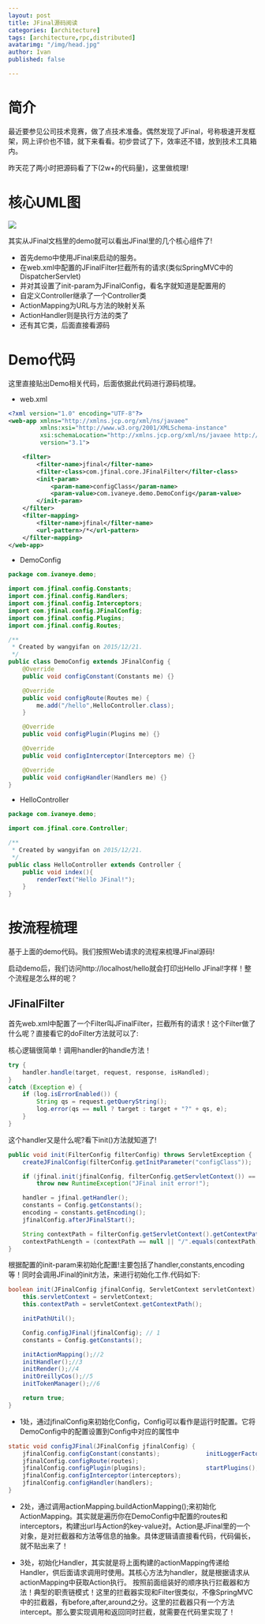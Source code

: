 ```yaml
---
layout: post
title: JFinal源码阅读
categories: [architecture]
tags: [architecture,rpc,distributed]
avatarimg: "/img/head.jpg"
author: Ivan
published: false

---
```


# 简介
最近要参见公司技术竞赛，做了点技术准备。偶然发现了JFinal，号称极速开发框架，网上评价也不错，就下来看看。初步尝试了下，效率还不错，放到技术工具箱内。

昨天花了两小时把源码看了下(2w+的代码量)，这里做梳理!

# 核心UML图

![](/assets/opensource/jfinal/01.png)

其实从JFinal文档里的demo就可以看出JFinal里的几个核心组件了!

- 首先demo中使用JFinal来启动的服务。
- 在web.xml中配置的JFinalFilter拦截所有的请求(类似SpringMVC中的DispatcherServlet)
- 并对其设置了init-param为JFinalConfig，看名字就知道是配置用的
- 自定义Controller继承了一个Controller类
- ActionMapping为URL与方法的映射关系
- ActionHandler则是执行方法的类了
- 还有其它类，后面直接看源码

<!-- more -->

# Demo代码

这里直接贴出Demo相关代码，后面依据此代码进行源码梳理。

- web.xml

```xml
<?xml version="1.0" encoding="UTF-8"?>
<web-app xmlns="http://xmlns.jcp.org/xml/ns/javaee"
         xmlns:xsi="http://www.w3.org/2001/XMLSchema-instance"
         xsi:schemaLocation="http://xmlns.jcp.org/xml/ns/javaee http://xmlns.jcp.org/xml/ns/javaee/web-app_3_1.xsd"
         version="3.1">

    <filter>
        <filter-name>jfinal</filter-name>
        <filter-class>com.jfinal.core.JFinalFilter</filter-class>
        <init-param>
            <param-name>configClass</param-name>
            <param-value>com.ivaneye.demo.DemoConfig</param-value>
        </init-param>
    </filter>
    <filter-mapping>
        <filter-name>jfinal</filter-name>
        <url-pattern>/*</url-pattern>
    </filter-mapping>
</web-app>
```

- DemoConfig

```java
package com.ivaneye.demo;

import com.jfinal.config.Constants;
import com.jfinal.config.Handlers;
import com.jfinal.config.Interceptors;
import com.jfinal.config.JFinalConfig;
import com.jfinal.config.Plugins;
import com.jfinal.config.Routes;

/**
 * Created by wangyifan on 2015/12/21.
 */
public class DemoConfig extends JFinalConfig {
    @Override
    public void configConstant(Constants me) {}

    @Override
    public void configRoute(Routes me) {
        me.add("/hello",HelloController.class);
    }

    @Override
    public void configPlugin(Plugins me) {}

    @Override
    public void configInterceptor(Interceptors me) {}

    @Override
    public void configHandler(Handlers me) {}
}
```

- HelloController

```java
package com.ivaneye.demo;

import com.jfinal.core.Controller;

/**
 * Created by wangyifan on 2015/12/21.
 */
public class HelloController extends Controller {
    public void index(){
        renderText("Hello JFinal!");
    }
}
```

# 按流程梳理

基于上面的demo代码。我们按照Web请求的流程来梳理JFinal源码!

启动demo后，我们访问http://localhost/hello就会打印出Hello JFinal!字样！整个流程是怎么样的呢？

## JFinalFilter

 首先web.xml中配置了一个Filter叫JFinalFilter，拦截所有的请求！这个Filter做了什么呢？直接看它的doFilter方法就可以了:

核心逻辑很简单！调用handler的handle方法！

 ```java
 try {
     handler.handle(target, request, response, isHandled);
 }
 catch (Exception e) {
     if (log.isErrorEnabled()) {
         String qs = request.getQueryString();
         log.error(qs == null ? target : target + "?" + qs, e);
     }
 }
 ```

 这个handler又是什么呢?看下init()方法就知道了!

 ```java
 public void init(FilterConfig filterConfig) throws ServletException {
     createJFinalConfig(filterConfig.getInitParameter("configClass"));

     if (jfinal.init(jfinalConfig, filterConfig.getServletContext()) == false)
         throw new RuntimeException("JFinal init error!");

     handler = jfinal.getHandler();
     constants = Config.getConstants();
     encoding = constants.getEncoding();
     jfinalConfig.afterJFinalStart();

     String contextPath = filterConfig.getServletContext().getContextPath();
     contextPathLength = (contextPath == null || "/".equals(contextPath) ? 0 : contextPath.length());
 }
 ```

 根据配置的init-param来初始化配置!主要包括了handler,constants,encoding等！同时会调用JFinal的init方法，来进行初始化工作.代码如下:

 ```java
 boolean init(JFinalConfig jfinalConfig, ServletContext servletContext) {
     this.servletContext = servletContext;
     this.contextPath = servletContext.getContextPath();

     initPathUtil();

     Config.configJFinal(jfinalConfig);	// 1
     constants = Config.getConstants();

     initActionMapping();//2
     initHandler();//3
     initRender();//4
     initOreillyCos();//5
     initTokenManager();//6

     return true;
 }
 ```

 - 1处，通过jfinalConfig来初始化Config，Config可以看作是运行时配置。它将DemoConfig中的配置设置到Config中对应的属性中

```java
static void configJFinal(JFinalConfig jfinalConfig) {
    jfinalConfig.configConstant(constants);				initLoggerFactory();
    jfinalConfig.configRoute(routes);
    jfinalConfig.configPlugin(plugins);					startPlugins();	// very important!!!
    jfinalConfig.configInterceptor(interceptors);
    jfinalConfig.configHandler(handlers);
}
```

 - 2处，通过调用actionMapping.buildActionMapping();来初始化ActionMapping。其实就是遍历你在DemoConfig中配置的routes和interceptors，构建出url与Action的key-value对。Action是JFinal里的一个对象，是对拦截器和方法等信息的抽象。具体逻辑请直接看代码，代码偏长，就不贴出来了！

 - 3处，初始化Handler，其实就是将上面构建的actionMapping传递给Handler，供后面请求调用时使用。其核心方法为handler，就是根据请求从actionMapping中获取Action执行。
 按照前面组装好的顺序执行拦截器和方法！典型的职责链模式！这里的拦截器实现和Filter很类似，不像SpringMVC中的拦截器，有before,after,around之分。这里的拦截器只有一个方法intercept。那么要实现调用和返回同时拦截，就需要在代码里实现了！

